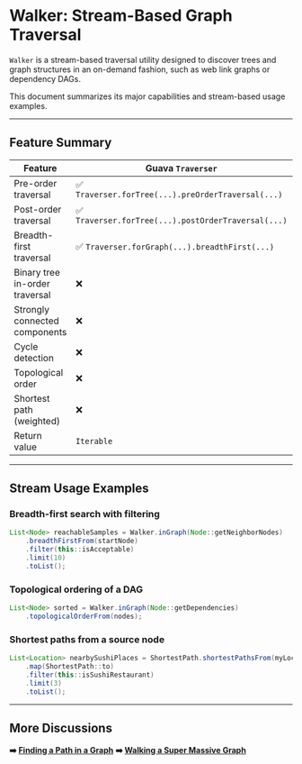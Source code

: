 # Walker: Stream-Based Graph Traversal

`Walker` is a stream-based traversal utility designed to discover trees and graph structures in an on-demand fashion,
such as web link graphs or dependency DAGs.

This document summarizes its major capabilities and stream-based usage examples.

---

## Feature Summary

| Feature                        | Guava `Traverser`                                  | Mug `Walker`                                                        |
| ------------------------------ | -------------------------------------------------- | ------------------------------------------------------------------- |
| Pre-order traversal            | ✅ `Traverser.forTree(...).preOrderTraversal(...)`  | ✅ `preOrderFrom(...)`                                             |
| Post-order traversal           | ✅ `Traverser.forTree(...).postOrderTraversal(...)` | ✅ `postOrderFrom(...)`                                            |
| Breadth-first traversal        | ✅ `Traverser.forGraph(...).breadthFirst(...)`      | ✅ `breadthFirstFrom(...)`                                         |
| Binary tree in-order traversal | ❌                                                  | ✅ `inBinaryTree(...).inOrderFrom(...)`                            |
| Strongly connected components  | ❌                                                  | ✅ `stronglyConnectedComponentsFrom(...)`                          |
| Cycle detection                | ❌                                                  | ✅ `detectCycleFrom(...)`                                          |
| Topological order              | ❌                                                  | ✅ `topologicalOrderFrom(...)`                                     |
| Shortest path (weighted)       | ❌                                                  | ✅ `ShortestPath.shortestPathsFrom(...)`                           |
| Return value                   | `Iterable`                                          | `Stream`                                                           |

---

## Stream Usage Examples

### Breadth-first search with filtering
```java
List<Node> reachableSamples = Walker.inGraph(Node::getNeighborNodes)
    .breadthFirstFrom(startNode)
    .filter(this::isAcceptable)
    .limit(10)
    .toList();
```

### Topological ordering of a DAG
```java
List<Node> sorted = Walker.inGraph(Node::getDependencies)
    .topologicalOrderFrom(nodes);
```

### Shortest paths from a source node
```java
List<Location> nearbySushiPlaces = ShortestPath.shortestPathsFrom(myLocation, Location::locationsAroundMe)
    .map(ShortestPath::to)
    .filter(this::isSushiRestaurant)
    .limit(3)
    .toList();
```

---

## More Discussions

**➡️ [Finding a Path in a Graph](./find_path_in_graph.md)**
**➡️ [Walking a Super Massive Graph](./walking_massive_graph.md)**

